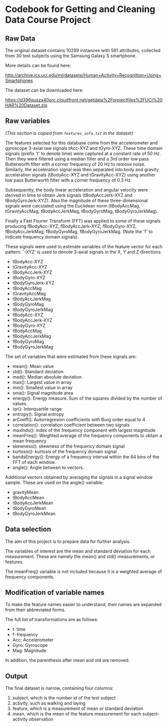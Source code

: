 # Codebook for Getting and Cleaning Data Course Project 

## Raw Data
The original dataset contains 10299 instances with 561 attributes, collected from 30 test subjects using the Samsung Galaxy S smartphone.

More details can be found here:

http://archive.ics.uci.edu/ml/datasets/Human+Activity+Recognition+Using+Smartphones

The dataset can be downloaded here:

https://d396qusza40orc.cloudfront.net/getdata%2Fprojectfiles%2FUCI%20HAR%20Dataset.zip 


## Raw variables
*(This section is copied from `features_info.txt` in the dataset)*

The features selected for this database come from the accelerometer and gyroscope 3-axial raw signals tAcc-XYZ and tGyro-XYZ. These time domain signals (prefix 't' to denote time) were captured at a constant rate of 50 Hz. Then they were filtered using a median filter and a 3rd order low pass Butterworth filter with a corner frequency of 20 Hz to remove noise. Similarly, the acceleration signal was then separated into body and gravity acceleration signals (tBodyAcc-XYZ and tGravityAcc-XYZ) using another low pass Butterworth filter with a corner frequency of 0.3 Hz. 

Subsequently, the body linear acceleration and angular velocity were derived in time to obtain Jerk signals (tBodyAccJerk-XYZ and tBodyGyroJerk-XYZ). Also the magnitude of these three-dimensional signals were calculated using the Euclidean norm (tBodyAccMag, tGravityAccMag, tBodyAccJerkMag, tBodyGyroMag, tBodyGyroJerkMag). 

Finally a Fast Fourier Transform (FFT) was applied to some of these signals producing fBodyAcc-XYZ, fBodyAccJerk-XYZ, fBodyGyro-XYZ, fBodyAccJerkMag, fBodyGyroMag, fBodyGyroJerkMag. (Note the 'f' to indicate frequency domain signals). 

These signals were used to estimate variables of the feature vector for each pattern: '-XYZ' is used to denote 3-axial signals in the X, Y and Z directions.

- tBodyAcc-XYZ
- tGravityAcc-XYZ
- tBodyAccJerk-XYZ
- tBodyGyro-XYZ
- tBodyGyroJerk-XYZ
- tBodyAccMag
- tGravityAccMag
- tBodyAccJerkMag
- tBodyGyroMag
- tBodyGyroJerkMag
- fBodyAcc-XYZ
- fBodyAccJerk-XYZ
- fBodyGyro-XYZ
- fBodyAccMag
- fBodyAccJerkMag
- fBodyGyroMag
- fBodyGyroJerkMag

The set of variables that were estimated from these signals are: 
- mean(): Mean value
- std(): Standard deviation
- mad(): Median absolute deviation 
- max(): Largest value in array
- min(): Smallest value in array
- sma(): Signal magnitude area
- energy(): Energy measure. Sum of the squares divided by the number of values. 
- iqr(): Interquartile range 
- entropy(): Signal entropy
- arCoeff(): Autorregresion coefficients with Burg order equal to 4
- correlation(): correlation coefficient between two signals
- maxInds(): index of the frequency component with largest magnitude
- meanFreq(): Weighted average of the frequency components to obtain a mean frequency
- skewness(): skewness of the frequency domain signal 
- kurtosis(): kurtosis of the frequency domain signal 
- bandsEnergy(): Energy of a frequency interval within the 64 bins of the FFT of each window.
- angle(): Angle between to vectors.

Additional vectors obtained by averaging the signals in a signal window sample. These are used on the angle() variable:
- gravityMean
- tBodyAccMean
- tBodyAccJerkMean
- tBodyGyroMean
- tBodyGyroJerkMean


## Data selection
The aim of this project is to prepare data for further analysis. 

The variables of interest are the mean and standard deviation for each measurement. These are namely the mean() and std() measurements, or features. 

The meanFreq() variable is not included because it is a weighted average of frequency components.


## Modification of variable names
To make the feature names easier to understand, their names are expanded from their abbreviated forms. 

The full list of transformations are as follows:
- t: time
- f: frequency
- Acc: Accelerometer
- Gyro: Gyroscope
- Mag: Magnitude

In addition, the parenthesis after mean and std are removed. 


## Output
The final dataset is narrow, containing four columns:
1. subject, which is the number id of the test subject
2. activity, such as walking and laying
3. feature, which is a measurement of mean or standard deviation 
4. mean, which is the mean of the feature measurement for each subject-activity observation

